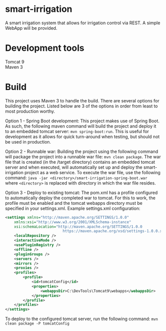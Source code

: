 # smart-irrigation
A smart irrigation system that allows for irrigation control via REST.  A simple WebApp will be provided.

# Development tools
Tomcat 9  
Maven 3  

# Build
This project uses Maven 3 to handle the build.  There are several options for building the project.  Listed below are 3 of the options in order from least to most production worthy.

Option 1 - Spring Boot development: This project makes use of Spring Boot.  As such, the following maven command will build the project and deploy it to an embedded tomcat server: `mvn spring-boot:run`.  This is useful for development as it allows for quick turn-around when testing, but should not be used in production.

Option 2 - Runnable war: Building the project using the following command will package the project into a runnable war file: 
`mvn clean package`.  The war file that is created (in the /target directory) contains an embedded tomcat server and when executed, will automatically set up and deploy the smart-irrigation project as a web service.  To execute the war file, use the following command: `java -jar <directory>/smart-irrigation-spring-boot.war` where `<directory>` is replaced with directory in which the war file resides.

Option 3 - Deploy to existing tomcat: The pom.xml has a profile configured to automatically deploy the completed war to tomcat.  For this to work, the profile must be enabled and the tomcat webapps directory must be specified in your settings.xml.  Example settings.xml configuration:  
```xml
<settings xmlns="http://maven.apache.org/SETTINGS/1.0.0"
	xmlns:xsi="http://www.w3.org/2001/XMLSchema-instance"
	xsi:schemaLocation="http://maven.apache.org/SETTINGS/1.0.0
                          https://maven.apache.org/xsd/settings-1.0.0.xsd">
	<localRepository />
	<interactiveMode />
	<usePluginRegistry />
	<offline />
	<pluginGroups />
	<servers />
	<mirrors />
	<proxies />
	<profiles>
		<profile>
			<id>tomcatConfig</id>
			<properties>
				<webappsDir>C:\DevTools\Tomcat9\webapps</webappsDir>
			</properties>
		</profile>
	</profiles>
</settings>
```
To deploy to the configured tomcat server, run the following command: `mvn clean package -P tomcatConfig`

